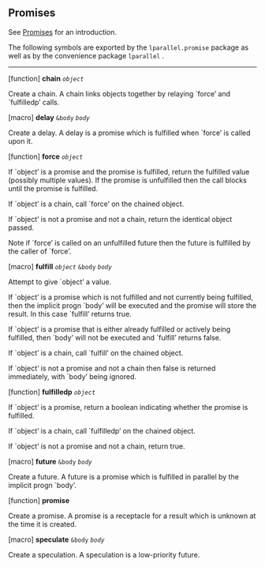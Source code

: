 ## Promises

See [Promises](./Promises.md)
for an introduction.

The following symbols are exported by the `lparallel.promise` package as
well as by the convenience package `lparallel` .

------------------------------------------------------------------------

\[function\] **chain** *`object`*

Create a chain. A chain links objects together by relaying \`force’
and \`fulfilledp’ calls.

\[macro\] **delay** `&body` *`body`*

Create a delay. A delay is a promise which is fulfilled when \`force’
is called upon it.

\[function\] **force** *`object`*

If \`object’ is a promise and the promise is fulfilled, return the
fulfilled value (possibly multiple values). If the promise is
unfulfilled then the call blocks until the promise is fulfilled.

If \`object’ is a chain, call \`force’ on the chained object.

If \`object’ is not a promise and not a chain, return the identical
object passed.

Note if \`force’ is called on an unfulfilled future then the future is
fulfilled by the caller of \`force’.

\[macro\] **fulfill** *`object`* `&body` *`body`*

Attempt to give \`object’ a value.

If \`object’ is a promise which is not fulfilled and not currently
being fulfilled, then the implicit progn \`body’ will be executed and
the promise will store the result. In this case \`fulfill’ returns
true.

If \`object’ is a promise that is either already fulfilled or actively
being fulfilled, then \`body’ will not be executed and \`fulfill’
returns false.

If \`object’ is a chain, call \`fulfill’ on the chained object.

If \`object’ is not a promise and not a chain then false is returned
immediately, with \`body’ being ignored.

\[function\] **fulfilledp** *`object`*

If \`object’ is a promise, return a boolean indicating whether the
promise is fulfilled.

If \`object’ is a chain, call \`fulfilledp’ on the chained object.

If \`object’ is not a promise and not a chain, return true.

\[macro\] **future** `&body` *`body`*

Create a future. A future is a promise which is fulfilled in parallel by
the implicit progn \`body’.

\[function\] **promise**

Create a promise. A promise is a receptacle for a result which is
unknown at the time it is created.

\[macro\] **speculate** `&body` *`body`*

Create a speculation. A speculation is a low-priority future.

